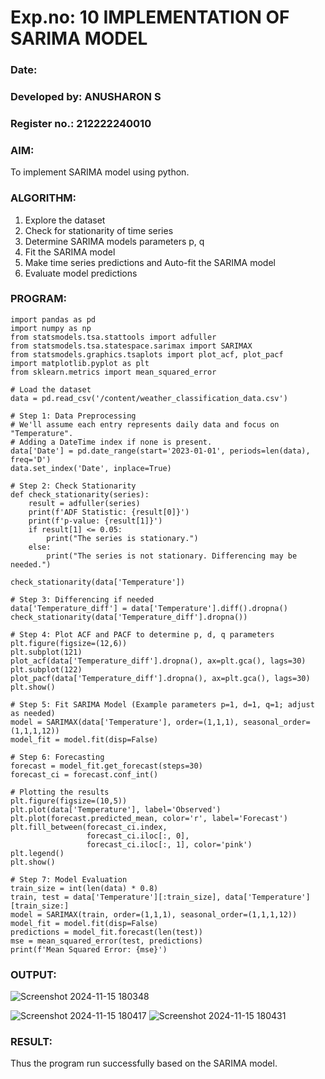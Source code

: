 # Exp.no: 10   IMPLEMENTATION OF SARIMA MODEL
### Date: 
### Developed by: ANUSHARON S
### Register no.: 212222240010

### AIM:
To implement SARIMA model using python.
### ALGORITHM:
1. Explore the dataset
2. Check for stationarity of time series
3. Determine SARIMA models parameters p, q
4. Fit the SARIMA model
5. Make time series predictions and Auto-fit the SARIMA model
6. Evaluate model predictions
### PROGRAM:
```
import pandas as pd
import numpy as np
from statsmodels.tsa.stattools import adfuller
from statsmodels.tsa.statespace.sarimax import SARIMAX
from statsmodels.graphics.tsaplots import plot_acf, plot_pacf
import matplotlib.pyplot as plt
from sklearn.metrics import mean_squared_error

# Load the dataset
data = pd.read_csv('/content/weather_classification_data.csv')

# Step 1: Data Preprocessing
# We'll assume each entry represents daily data and focus on "Temperature".
# Adding a DateTime index if none is present.
data['Date'] = pd.date_range(start='2023-01-01', periods=len(data), freq='D')
data.set_index('Date', inplace=True)

# Step 2: Check Stationarity
def check_stationarity(series):
    result = adfuller(series)
    print(f'ADF Statistic: {result[0]}')
    print(f'p-value: {result[1]}')
    if result[1] <= 0.05:
        print("The series is stationary.")
    else:
        print("The series is not stationary. Differencing may be needed.")

check_stationarity(data['Temperature'])

# Step 3: Differencing if needed
data['Temperature_diff'] = data['Temperature'].diff().dropna()
check_stationarity(data['Temperature_diff'].dropna())

# Step 4: Plot ACF and PACF to determine p, d, q parameters
plt.figure(figsize=(12,6))
plt.subplot(121)
plot_acf(data['Temperature_diff'].dropna(), ax=plt.gca(), lags=30)
plt.subplot(122)
plot_pacf(data['Temperature_diff'].dropna(), ax=plt.gca(), lags=30)
plt.show()

# Step 5: Fit SARIMA Model (Example parameters p=1, d=1, q=1; adjust as needed)
model = SARIMAX(data['Temperature'], order=(1,1,1), seasonal_order=(1,1,1,12))
model_fit = model.fit(disp=False)

# Step 6: Forecasting
forecast = model_fit.get_forecast(steps=30)
forecast_ci = forecast.conf_int()

# Plotting the results
plt.figure(figsize=(10,5))
plt.plot(data['Temperature'], label='Observed')
plt.plot(forecast.predicted_mean, color='r', label='Forecast')
plt.fill_between(forecast_ci.index,
                 forecast_ci.iloc[:, 0],
                 forecast_ci.iloc[:, 1], color='pink')
plt.legend()
plt.show()

# Step 7: Model Evaluation
train_size = int(len(data) * 0.8)
train, test = data['Temperature'][:train_size], data['Temperature'][train_size:]
model = SARIMAX(train, order=(1,1,1), seasonal_order=(1,1,1,12))
model_fit = model.fit(disp=False)
predictions = model_fit.forecast(len(test))
mse = mean_squared_error(test, predictions)
print(f'Mean Squared Error: {mse}')
```

### OUTPUT:
![Screenshot 2024-11-15 180348](https://github.com/user-attachments/assets/308b2ce3-2994-4cc5-9987-98c9bd4e22b0)

![Screenshot 2024-11-15 180417](https://github.com/user-attachments/assets/e75ad2c7-aa11-4c86-bcd1-f034330bd837)
![Screenshot 2024-11-15 180431](https://github.com/user-attachments/assets/ff89042b-0d9c-4f9b-a9eb-defeb3f7346c)

### RESULT:
Thus the program run successfully based on the SARIMA model.
